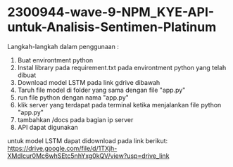# 2300944-wave-9-NPM_KYE-API-untuk-Analisis-Sentimen-Platinum

Langkah-langkah dalam penggunaan :
1. Buat environtment python
2. Instal library pada requirement.txt pada environtment python yang telah dibuat
3. Download model LSTM pada link gdrive dibawah
4. Taruh file model di folder yang sama dengan file "app.py"
5. run file python dengan nama "app.py"
6. klik server yang terdapat pada terminal ketika menjalankan file python "app.py"
7. tambahkan /docs pada bagian ip server
8. API dapat digunakan



untuk model LSTM dapat didownload pada link berikut:
https://drive.google.com/file/d/1TXjh-XMdIcur0Mc6whSEtc5nhYxg0kQV/view?usp=drive_link
